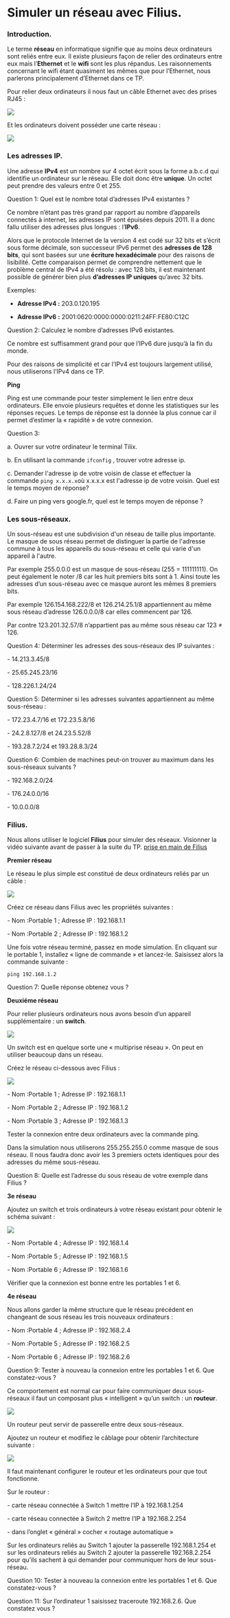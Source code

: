 # Simuler un réseau avec Filius. 

### Introduction. 

Le terme **réseau** en informatique signifie que au moins deux ordinateurs sont reliés entre eux. Il existe plusieurs façon de relier des ordinateurs entre eux mais l’**Ethernet** et le **wifi** sont les plus répandus. Les raisonnements concernant le wifi étant quasiment les mêmes que pour l’Ethernet, nous parlerons principalement d’Ethernet dans ce TP.

Pour relier deux ordinateurs il nous faut un câble Ethernet avec des prises RJ45 :

![](/Reseau/IMG/reseau_13.jpg)



Et les ordinateurs doivent posséder une carte réseau :

![](/Reseau/IMG/reseau_14.jpg)

### Les adresses IP. 

Une adresse **IPv4** est un nombre sur 4 octet écrit sous la forme a.b.c.d qui identifie un ordinateur sur le réseau. Elle doit donc être **unique**. Un octet peut prendre des valeurs entre 0 et 255.

Question 1: Quel est le nombre total d’adresses IPv4 existantes ?



Ce nombre n’étant pas très grand par rapport au nombre d’appareils connectés à internet, les adresses IP sont épuisées depuis 2011. Il a donc fallu utiliser des adresses plus longues : l’**IPv6**. 

Alors que le protocole Internet de la version 4 est codé sur 32 bits et s’écrit sous forme décimale, son successeur IPv6 permet des **adresses de 128 bits**, qui sont basées sur une **écriture hexadécimale** pour des raisons de lisibilité. Cette comparaison permet de comprendre nettement que le problème central de IPv4 a été résolu : avec 128 bits, il est maintenant possible de générer bien plus **d’adresses IP uniques** qu’avec 32 bits.

Exemples:

- **Adresse IPv4 :** 203.0.120.195

- **Adresse IPv6** **:** 2001:0620:0000:0000:0211:24FF:FE80:C12C



Question 2: Calculez le nombre d’adresses IPv6 existantes.

Ce nombre est suffisamment grand pour que l’IPv6 dure jusqu’à la fin du monde.

Pour des raisons de simplicité et car l’IPv4 est toujours largement utilisé, nous utiliserons l’IPv4 dans ce TP.



**Ping**

Ping est une commande pour tester simplement le lien entre deux ordinateurs. Elle envoie plusieurs requêtes et donne les statistiques sur les réponses reçues. Le temps de réponse est la donnée la plus connue car il permet d’estimer la « rapidité » de votre connexion.

Question 3: 

a. Ouvrer sur votre ordinateur le terminal Tilix. 

b. En utilisant la commande ```ifconfig``` , trouver votre adresse ip. 

c. Demander l'adresse ip de votre voisin de classe et effectuer la commande ```ping x.x.x.x```où x.x.x.x est l'adresse ip de votre voisin. Quel est le temps moyen de réponse? 

d. Faire un ping vers google.fr, quel est  le temps moyen de réponse ? 



### Les sous-réseaux. 

Un sous-réseau est une subdivision d'un réseau de taille plus importante. Le masque de sous réseau permet de distinguer la partie de l'adresse commune à tous les appareils du sous-réseau et celle qui varie d'un appareil à l'autre. 



Par exemple 255.0.0.0 est un masque de sous-réseau (255 = 111111111). On peut également le noter /8 car les huit premiers bits sont à 1. Ainsi toute les adresses d’un sous-réseau avec ce masque auront les mêmes 8 premiers bits.

Par exemple 126.154.168.222/8 et 126.214.25.1/8 appartiennent au même sous réseau d’adresse 126.0.0.0/8 car elles commencent par 126.

Par contre 123.201.32.57/8 n’appartient pas au même sous réseau car 123 ≠ 126.



Question 4: Déterminer les adresses des sous-réseaux des IP suivantes :

\- 14.213.3.45/8

\- 25.65.245.23/16

\- 128.226.1.24/24



Question 5: Déterminer si les adresses suivantes appartiennent au même sous-réseau :

\- 172.23.4.7/16 et 172.23.5.8/16

\- 24.2.8.127/8 et 24.23.5.52/8

\- 193.28.7.2/24 et 193.28.8.3/24



Question 6: Combien de machines peut-on trouver au maximum dans les sous-réseaux suivants ?

\- 192.168.2.0/24

\- 176.24.0.0/16

\- 10.0.0.0/8



### Filius. 

Nous allons utiliser le logiciel **Filius** pour simuler des réseaux.
Visionner la vidéo suivante avant de passer à la suite du TP. 
[prise en main de Filius](https://youtu.be/HOPPr_tRyRg)


**Premier réseau**

Le réseau le plus simple est constitué de deux ordinateurs reliés par un câble :

![](/Reseau/IMG/reseau_15.jpg)

Créez ce réseau dans Filius avec les propriétés suivantes :

\- Nom :Portable 1 ; Adresse IP : 192.168.1.1

\- Nom :Portable 2 ; Adresse IP : 192.168.1.2

Une fois votre réseau terminé, passez en mode simulation. En cliquant sur le portable 1, installez « ligne de commande » et lancez-le. Saisissez alors la commande suivante :

```ping 192.168.1.2```

Question 7: Quelle réponse obtenez vous ? 

**Deuxiéme réseau**



Pour relier plusieurs ordinateurs nous avons besoin d’un appareil supplémentaire : un **switch**.

![](/Reseau/IMG/reseau_16.jpg)

Un switch est en quelque sorte une « multiprise réseau ». On peut en utiliser beaucoup dans un réseau.



Créez le réseau ci-dessous avec Filius :

![](/Reseau/IMG/reseau_17.jpg)



\- Nom :Portable 1 ; Adresse IP : 192.168.1.1

\- Nom :Portable 2 ; Adresse IP : 192.168.1.2

\- Nom :Portable 3 ; Adresse IP : 192.168.1.3

Tester la connexion entre deux ordinateurs avec la commande ping.

Dans la simulation nous utiliserons 255.255.255.0 comme masque de sous réseau. Il nous faudra donc avoir les 3 premiers octets identiques pour des adresses du même sous-réseau.

Question 8: Quelle est l’adresse du sous réseau de votre exemple dans Filius ?

**3e réseau**



Ajoutez un switch et trois ordinateurs à votre réseau existant pour obtenir le schéma suivant :

![](/Reseau/IMG/reseau_18.jpg)



\- Nom :Portable 4 ; Adresse IP : 192.168.1.4

\- Nom :Portable 5 ; Adresse IP : 192.168.1.5

\- Nom :Portable 6 ; Adresse IP : 192.168.1.6

Vérifier que la connexion est bonne entre les portables 1 et 6.



**4e réseau**

Nous allons garder la même structure que le réseau précédent en changeant de sous réseau les trois nouveaux ordinateurs :

\- Nom :Portable 4 ; Adresse IP : 192.168.2.4

\- Nom :Portable 5 ; Adresse IP : 192.168.2.5

\- Nom :Portable 6 ; Adresse IP : 192.168.2.6

Question 9:  Tester à nouveau la connexion entre les portables 1 et 6. Que constatez-vous ?



Ce comportement est normal car pour faire communiquer deux sous-réseaux il faut un composant plus « intelligent » qu’un switch : un **routeur**.

![](/Reseau/IMG/reseau_19.jpg)

Un routeur peut servir de passerelle entre deux sous-réseaux.

Ajoutez un routeur et modifiez le câblage pour obtenir l’architecture suivante :

![](/Reseau/IMG/reseau_20.jpg)



Il faut maintenant configurer le routeur et les ordinateurs pour que tout fonctionne.

Sur le routeur :

\- carte réseau connectée à Switch 1 mettre l’IP à 192.168.1.254

\- carte réseau connectée à Switch 2 mettre l’IP à 192.168.2.254

\- dans l’onglet « général » cocher « routage automatique »

Sur les ordinateurs reliés au Switch 1 ajouter la passerelle 192.168.1.254 et sur les ordinateurs reliés au Switch 2 ajouter la passerelle 192.168.2.254 pour qu’ils sachent à qui demander pour communiquer hors de leur sous-réseau.

Question 10: Tester à nouveau la connexion entre les portables 1 et 6. Que constatez-vous ?

Question 11:  Sur l’ordinateur 1 saisissez traceroute 192.168.2.6. Que constatez vous ? 
